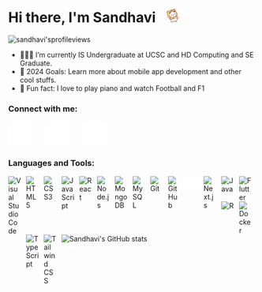 # Hi there, I'm Sandhavi &nbsp; ![Wave Emoji](img/06_bubududuspinorange-ezgif.com-resize%20(3).gif)

<p align="left"> <img src="https://komarev.com/ghpvc/?username=sandhavi&label=Profile%20views&color=blueviolet&style=plastic" alt="sandhavi'sprofileviews" /> </p>

- 👩🏽‍💻 I’m currently IS Undergraduate at UCSC and HD Computing and SE Graduate.
- 🥅 2024 Goals: Learn more about mobile app development and other cool stuffs.
- 🚀 Fun fact: I love to play piano and watch Football and F1
  

### Connect with me:


[![website](./img/twitter-dark.svg)](https://twitter.com/codestackr#gh-dark-mode-only)
&nbsp;&nbsp;
&nbsp;&nbsp;
[![website](./img/linkedin-dark.svg)](www.linkedin.com/in/sandhavi)
&nbsp;&nbsp;
&nbsp;&nbsp;
[![website](./img/instagram-dark.svg)](https://instagram.com/codeSTACKr#gh-dark-mode-only)

### Languages and Tools:

[<img align="left" alt="Visual Studio Code" width="26px" src="https://cdn.jsdelivr.net/gh/devicons/devicon/icons/vscode/vscode-original.svg" style="padding-right:10px;" />][webdevplaylist]
[<img align="left" alt="HTML5" width="26px" src="https://cdn.jsdelivr.net/gh/devicons/devicon/icons/html5/html5-original.svg" style="padding-right:10px;" />][webdevplaylist]
[<img align="left" alt="CSS3" width="26px" src="https://cdn.jsdelivr.net/gh/devicons/devicon/icons/css3/css3-original.svg" style="padding-right:10px;" />][cssplaylist]
[<img align="left" alt="JavaScript" width="26px" src="https://cdn.jsdelivr.net/gh/devicons/devicon/icons/javascript/javascript-original.svg" style="padding-right:10px;" />][jsplaylist]
[<img align="left" alt="React" width="26px" src="https://cdn.jsdelivr.net/gh/devicons/devicon/icons/react/react-original.svg" style="padding-right:10px;" />][reactplaylist]
<!-- [<img align="left" alt="GraphQL" width="26px" src="https://cdn.jsdelivr.net/gh/devicons/devicon/icons/graphql/graphql-plain.svg" style="padding-right:10px;" />][webdevplaylist] -->
[<img align="left" alt="Node.js" width="26px" src="https://cdn.jsdelivr.net/gh/devicons/devicon/icons/nodejs/nodejs-original.svg" style="padding-right:10px;" />][webdevplaylist]
[<img align="left" alt="MongoDB" width="26px" src="https://cdn.jsdelivr.net/gh/devicons/devicon/icons/mongodb/mongodb-original.svg" style="padding-right:10px;" />][webdevplaylist]
[<img align="left" alt="MySQL" width="26px" src="https://cdn.jsdelivr.net/gh/devicons/devicon/icons/mysql/mysql-original.svg" style="padding-right:10px;" />][webdevplaylist]
[<img align="left" alt="Git" width="26px" src="https://cdn.jsdelivr.net/gh/devicons/devicon/icons/git/git-original.svg" style="padding-right:10px;" />][webdevplaylist]
[<img align="left" alt="GitHub" width="26px" src="https://user-images.githubusercontent.com/3369400/139447912-e0f43f33-6d9f-45f8-be46-2df5bbc91289.png" style="padding-right:10px;" />](https://www.youtube.com/playlist?list=PLkwxH9e_vrAJ0WbEsFA9W3I1W-g_BTsbt#gh-dark-mode-only)
[<img align="left" alt="Terminal" width="26px" src="./img/terminal-dark.svg"  style="padding-right:10px;" />](https://www.youtube.com/playlist?list=PLkwxH9e_vrAJ0WbEsFA9W3I1W-g_BTsbt#gh-dark-mode-only)
[<img align="left" alt="Next.js" width="26px" src="https://cdn.jsdelivr.net/gh/devicons/devicon/icons/nextjs/nextjs-original.svg"  style="padding-right:10px;" />][webdevplaylist]
[<img align="left" alt="Java" width="26px" src="https://cdn.jsdelivr.net/gh/devicons/devicon/icons/java/java-original.svg"  style="padding-right:10px;" />][webdevplaylist]
[<img align="left" alt="Flutter" width="26px" src="https://cdn.jsdelivr.net/gh/devicons/devicon/icons/flutter/flutter-original.svg"  style="padding-right:10px;" />][webdevplaylist]
[<img align="left" alt="R" width="26px" src="https://cdn.jsdelivr.net/gh/devicons/devicon/icons/r/r-original.svg"  style="padding-right:10px;" />][webdevplaylist]
[<img align="left" alt="Docker" width="26px" src="https://cdn.jsdelivr.net/gh/devicons/devicon/icons/docker/docker-original.svg"  style="padding-right:10px;" />][webdevplaylist]
[<img align="left" alt="TypeScript" width="26px" src="https://cdn.jsdelivr.net/gh/devicons/devicon/icons/typescript/typescript-original.svg"  style="padding-right:10px;" />][webdevplaylist]
[<img align="left" alt="Tailwind CSS" width="26px" src="https://cdn.jsdelivr.net/gh/devicons/devicon/icons/tailwindcss/tailwindcss-original.svg"  style="padding-right:10px;" />][webdevplaylist]

<br />
<br />
<br />
<br />

![Sandhavi's GitHub stats](https://github-readme-stats.vercel.app/api?username=sandhavi&show_icons=true&theme=transparent)


[twitter]: https://twitter.com/sandhavi
[instagram]: https://instagram.com/sunthev
[linkedin]: www.linkedin.com/in/sandhavi
[webdevplaylist]:www.linkedin.com/in/sandhavi
[jsplaylist]:www.linkedin.com/in/sandhavi
[cssplaylist]: www.linkedin.com/in/sandhavi
[reactplaylist]: www.linkedin.com/in/sandhavi